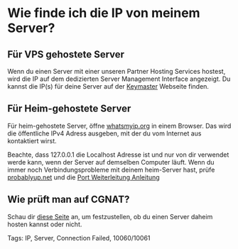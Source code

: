# Wie finde ich die IP von meinem Server?

## Für VPS gehostete Server

Wenn du einen Server mit einer unseren Partner Hosting Services hostest, wird die IP auf dem dedizierten Server Management Interface angezeigt. Du kannst die IP(s) für deine Server auf der [Keymaster](https://keymaster.beammp.com/login) Webseite finden.

## Für Heim-gehostete Server

Für heim-gehostete Server, öffne [whatsmyip.org](https://whatsmyip.org) in einem Browser. Das wird die öffentliche IPv4 Adress ausgeben, mit der du vom Internet aus kontaktiert wirst.

Beachte, dass 127.0.0.1 die Localhost Adresse ist und nur von dir verwendet werde kann, wenn der Server auf demselben Computer läuft. Wenn du immer noch Verbindungsprobleme mit deinem heim-Server hast, prüfe [probablyup.net](https://probablyup.net/api) und die [Port Weiterleitung Anleitung](../../server/port-forwarding/)

## Wie prüft man auf CGNAT?

Schau dir [diese Seite](../How-to-check-for-CGNAT/) an, um festzustellen, ob du einen Server daheim hosten kannst oder nicht.

Tags: IP, Server, Connection Failed, 10060/10061
